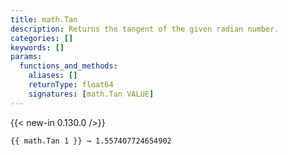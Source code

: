 ```yaml
---
title: math.Tan
description: Returns the tangent of the given radian number.
categories: []
keywords: []
params:
  functions_and_methods:
    aliases: []
    returnType: float64
    signatures: [math.Tan VALUE]
---
```


{{< new-in 0.130.0 />}}

```go-html-template
{{ math.Tan 1 }} → 1.557407724654902
```
